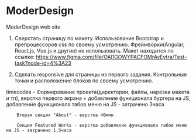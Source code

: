 # ModerDesign
ModerDesign web site
1. Сверстать страницу по макету. 
Использование Bootstrap и препроцессоров css по своему усмотрению.
Фреймворки(Angular, React.js, Vue.js и другие) не использовать. 
Макет находится по ссылке: https://www.figma.com/file/OAl1GOWYPACFOMrAvEytra/Test-task?node-id=4%3A23

2. Сделать responsive для страницы из первого задания. Контрольные точки и расположение блоков по своему усмотрению. 

timecodes - Формирование проекта(директории, файлы, нарезка макета и тп), 
            верстка первого экрана + добавление функционала бургера на JS,
            добавление функционала табов меню на JS - затрачено 3часа 
            
        Вторая секция "About" - верстка 40мин
        
        Секция Featured Works - верстка добавление функционала табов меню на JS - затрачено 1,5часа 
